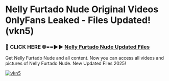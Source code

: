 # Nelly Furtado Nude Original Videos 0nlyFans Leaked - Files Updated! (vkn5)

<h3>🔴 CLICK HERE 🌐==►► <a href="https://tinyurl.com/yrmya6cz" rel="nofollow">Nelly Furtado Nude Updated Files</a></h3>

Get Nelly Furtado Nude and all content. Now you can access all videos and pictures of Nelly Furtado Nude. New Updated Files 2025!

[![vkn5](https://i.imgur.com/FMdXYCs.gif)](https://tinyurl.com/yrmya6cz)
